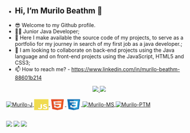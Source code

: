 - ## Hi, I’m Murilo Beathm 👋 
- 😎 Welcome to my Github profile.
- 👨‍💻 Junior Java Developer; 
- 👀 Here I make available the source code of my projects, to serve as a portfolio for my journey in search of my first job as a java developer.;
- 😤 I am looking to collaborate on back-end projects using the Java language and on front-end projects using the JavaScript, HTML5 and CSS3;
- 📫 How to reach me? - https://www.linkedin.com/in/murilo-beathm-88601b214

<div align="center">
  <a href="https://github.com/murilobeathm">
  <img height="140em" src="https://github-readme-stats.vercel.app/api?username=murilobeathm&show_icons=true&theme=dark&include_all_commits=true&count_private=true"/>
  <img height="140em" src="https://github-readme-stats.vercel.app/api/top-langs/?username=murilobeathm&layout=compact&langs_count=7&theme=dark"/>     
</div>
   
<div style="display: inline_block"><br>
  <img align="center" alt="Murilo-J" height="40" width="40" src="https://cdn.jsdelivr.net/gh/devicons/devicon/icons/java/java-plain-wordmark.svg" />
  <img align="center" alt="Rafa-Js" height="30" width="40" src="https://raw.githubusercontent.com/devicons/devicon/master/icons/javascript/javascript-plain.svg">
  <img align="center" alt="Rafa-HTML" height="30" width="40" src="https://raw.githubusercontent.com/devicons/devicon/master/icons/html5/html5-original.svg">
  <img align="center" alt="Rafa-CSS" height="30" width="40" src="https://raw.githubusercontent.com/devicons/devicon/master/icons/css3/css3-original.svg">    
  <img align="center" alt="Murilo-MS" height="40" width="40" src="https://cdn.jsdelivr.net/gh/devicons/devicon/icons/mysql/mysql-original-wordmark.svg" /> 
  <img align="center" alt="Murilo-PTM" height="40" width="40" src="https://www.vectorlogo.zone/logos/getpostman/getpostman-icon.svg" /> 
  </div>

 ##   
<div>
       <a href="https://www.linkedin.com/in/murilo-beathm-88601b214/" target="_blank"><img src="https://img.shields.io/badge/-LinkedIn-%230077B5?style=for-the-badge&logo=linkedin&logoColor=white" target="_blank"></a>   
       <a href="https://www.credly.com/users/murilo-beathm/badges" target="_blank"><img src="https://img.shields.io/badge/-credly-%230077B5?style=for-the-badge&logo=credly&logoColor=white" target="_blank"></a> 
       <a href = "mailto:mbeathm@gmail.com"><img src="https://img.shields.io/badge/Gmail-D14836?style=for-the-badge&logo=gmail&logoColor=white" target="_blank"></a>
        
 </div>
      
      
